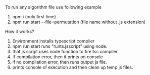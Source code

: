 To run any algorithm file use following example

1. npm i (only first time)
2.  npm run start --file=permutation (file name without .js extension)

How it works?

1. Environment installs typescript compiler
2. npm run start runs "runts.jsscript" using node.
3. that js script uses node function to fire tsc compiler
4. If compilation error, then it prints on console
5. if no compilation error, then runs output js file.
6. prints console of execution and then clean up temp js files.
